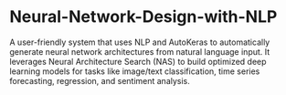 # Neural-Network-Design-with-NLP
A user-friendly system that uses NLP and AutoKeras to automatically generate neural network architectures from natural language input. It leverages Neural Architecture Search (NAS) to build optimized deep learning models for tasks like image/text classification, time series forecasting, regression, and sentiment analysis.
